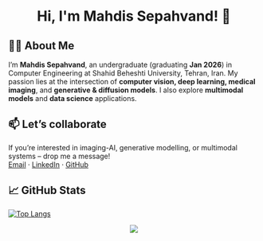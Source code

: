 <h1 align="center">Hi, I'm Mahdis Sepahvand! 👋</h1>


## 👩‍💻 About Me

I’m **Mahdis Sepahvand**, an undergraduate (graduating **Jan 2026**) in Computer Engineering at Shahid Beheshti University, Tehran, Iran. My passion lies at the intersection of **computer vision, deep learning, medical imaging**, and **generative & diffusion models**. I also explore **multimodal models** and **data science** applications.  

## 📫 Let’s collaborate  
If you’re interested in imaging-AI, generative modelling, or multimodal systems – drop me a message!  
[Email](Mahdissep18@gmail.com) · [LinkedIn](https://www.linkedin.com/in/mahdis-sepahvand-86345425a) · [GitHub](https://github.com/MahdisSep)  


## 📈 GitHub Stats

<!-- ![MahdisSep's GitHub stats](https://github-readme-stats.vercel.app/api?username=MahdisSep&show_icons=true&theme=radical) -->
[![Top Langs](https://github-readme-stats.vercel.app/api/top-langs/?username=MahdisSep&layout=donut&theme=radical)](https://github.com/MahdisSep/github-readme-stats)
<p align="center">
  <a href="https://wakatime.com/@c501c514-51cb-4ab3-bb3c-65767e8be68f">
    <img src="https://skillicons.dev/icons?i=py,postman,selenium,fastapi,pytorch,sklearn,git,vscode,regex,java,c,cpp,sqlite,mysql,matlab,html,css,django,unity,windows,ubuntu,qt" />
  </a>
</p>
<!-- Here are some ideas to get you started:

- 🔭 I’m currently working on ...
- 🌱 I’m currently learning ...
- 👯 I’m looking to collaborate on ...
- 🤔 I’m looking for help with ...
- 💬 Ask me about ...
- 📫 How to reach me: ...
- 😄 Pronouns: ...
- ⚡ Fun fact: ...
--> 
